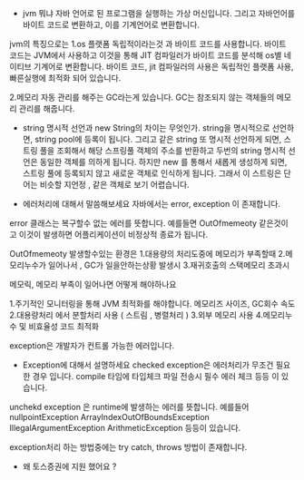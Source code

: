 
- jvm 뭐냐
자바 언어로 된 프로그램을 실행하는 가상 머신입니다. 
그리고 자바언어를 바이트 코드로 변환하고, 이를 기계언어로 변환합니다.

jvm의 특징으로는 
1.os 플랫폼 독립적이라는것 과 바이트 코드를 사용합니다. 
바이트 코드는 JVM에서 사용하고 이것을 통해 JIT 컴파일러가 바이트 코드를 분석해 os별 네이티브 기계어로 변환합니다. 
바이트 코드, jit 컴파일러의 사용은  독립적인 플랫폼 사용, 빠른실행에 최적화 되어 있습니다.

2.메모리 자동 관리를 해주는 GC라는게 있습니다.
GC는 참조되지 않는 객체들의 메모리 관리를 해줍니다.



- string 명시적 선언과  new String의 차이는 무엇인가.
string을 명시적으로 선언하면, string pool에 등록이 됩니다. 그리고 
같은 string 또 명시적 선언하게 되면, 스트링 풀을 조회해서 해당 스프링풀 객체의 주소를 반환하고 
두번의 string 명시적 선언은 동일한 객체를 의하게 됩니다. 
하지만 new 를 통해서 새롭게 생성하게 되면, 스트링 풀에 등록되지 않고 새로운 객체로 인식하게 됩니다. 
그래서 이 스트링은 단어는 비슷할 지언정 , 같은 객체로 보기 어렵습니다.

- 에러처리에 대해서 말씀해보세요 
자바에서는 error, exception 이 존재합니다. 

error 클래스는 복구할수 없는 에러를 뜻합니다. 예를들면 OutOfmemeoty 같은것이고 이것이 발생하면 어플리케이션이 비정상적 종료가 됩니다. 

OutOfmemeoty 발생할수있는 환경은 
1.대용량의 처리도중에 메모리가 부족할때
2.메모리누수가 일어나서 , GC가 일을안하는상황 발생시
3.재귀호출의 스택메모리 초과시

메모릭, 메모리 부족이 일어나면 어떻게 해야하나요

1.주기적인 모니터링을 통해 JVM 최적화를 해야합니다. 메모리즈 사이즈, GC회수 속도
2.대용량처리 에서 분할처리 사용 ( 스트림 , 병렬처리 )
3.외부 메모리 사용
4.메모리누수 및 비효율성 코드 최적화

exception은 개발자가 컨트롤 가능한 에러입니다. 


- Exception에 대해서 설명하세요
checked exception은 에러처리가 무조건 필요한 경우 입니다. 
compile 타임에 타입체크
파일 전송시 필수 에러 체크 등등  이 있습니다.

unchekd exception 은 runtime에 발생하는 에러를 뜻합니다. 
예를들어 
nullpointException
ArrayIndexOutOfBoundsException
IllegalArgumentException
ArithmeticException
등등이 있습니다.

exception처리 하는 방법중에는 try catch, throws 방법이 존재합니다.

- 왜 토스증권에 지원 했어요 ?
